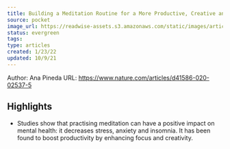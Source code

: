 ```yaml
---
title: Building a Meditation Routine for a More Productive, Creative and Happier Scientific Life
source: pocket
image_url: https://readwise-assets.s3.amazonaws.com/static/images/article3.5c705a01b476.png
status: evergreen
tags: 
type: articles
created: 1/23/22
updated: 10/9/21
---
```


Author: Ana Pineda
URL: https://www.nature.com/articles/d41586-020-02537-5

## Highlights
- Studies show that practising meditation can have a positive impact on mental health: it decreases stress, anxiety and insomnia. It has been found to boost productivity by enhancing focus and creativity.
